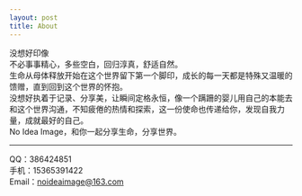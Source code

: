 ```yaml
---
layout: post
title: About
---
```

   
   
   
 
没想好印像   
不必事事精心，多些空白，回归淳真，舒适自然。   
生命从母体释放开始在这个世界留下第一个脚印，成长的每一天都是特殊又温暖的馈赠，直到回到这个世界的怀抱。   
没想好执着于记录、分享美，让瞬间定格永恒，像一个蹒跚的婴儿用自己的本能去和这个世界沟通，不知疲倦的热情和探索，这一份使命也传递给你，发现自我力量，成就最好的自己。   
No Idea Image，和你一起分享生命，分享世界。 


----------

QQ：386424851   
手机：15365391422   
Email：noideaimage@163.com   
